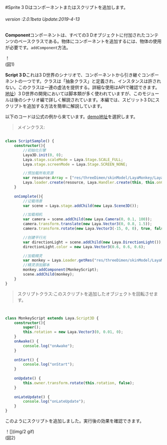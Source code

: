 #Sprite 3 Dはコンポーネントまたはスクリプトを追加します。

###### *version :2.0.1beta   Update:2019-4-13*

**Component**コンポーネントは、すべての3 Dオブジェクトに付加されたコンテンツのベースクラスである。物体にコンポーネントを追加するには、物体の使用が必要です。`addComponent`方法。

！[](img/1.png)<br/>(図1)

**Script 3 D**これは3 D世界のシナリオで、コンポーネントから引き継ぐコンポーネントの一つです。クラスは「抽象クラス」と定義され、インスタンスは許されない。このクラスは一連の虚法を提供する。詳細な使用はAPIで確認できます。[地址](https://layaair.ldc.layabox.com/api2/Chinese/index.html?category=3D&class=laya.d3.component.Script3D)）3 D世界の開発においては脚本類が多く使われていますが、このモジュールは後のシナリオ編で詳しく解説されています。本編では、スピリット3 Dにスクリプトを追加する方法を簡単に解説しています。

以下のコードは公式の例から来ています。[demo地址](https://layaair.ldc.layabox.com/demo2/?language=ch&category=3d&group=Sprite3D&name=ScriptSample)を選択します。

>メインクラス:
>


```typescript

class ScriptSample() {
    constructor(){
        //初始化引擎
        Laya3D.init(0, 0);
        Laya.stage.scaleMode = Laya.Stage.SCALE_FULL;
        Laya.stage.screenMode = Laya.Stage.SCREEN_NONE;

        //预加载所有资源
        var resource:Array = ["res/threeDimen/skinModel/LayaMonkey/LayaMonkey.lh"];
        Laya.loader.create(resource, Laya.Handler.create(this, this.onComplete));    
    }
    
    onComplete(){
        //记载场景
        var scene = Laya.stage.addChild(new Laya.Scene3D());

        //加载相机
        var camera = scene.addChild(new Laya.Camera(0, 0.1, 100));
        camera.transform.translate(new Laya.Vector3(0, 0.8, 1.5));
        camera.transform.rotate(new Laya.Vector3(-15, 0, 0), true, false);

        //创建平行光
        var directionLight = scene.addChild(new Laya.DirectionLight());
        directionLight.color = new Laya.Vector3(0.6, 0.6, 0.6);

        //加载精灵
        var monkey = Laya.Loader.getRes("res/threeDimen/skinModel/LayaMonkey/LayaMonkey.lh");
        //精灵添加脚本
        monkey.addComponent(MonkeyScript);
        scene.addChild(monkey);
    }
}


```


>スクリプトクラス:このスクリプトを追加したオブジェクトを回転させます。
>


```typescript


class MonkeyScript extends Laya.Script3D {
	constructor(){
        super();
        this.rotation = new Laya.Vector3(0, 0.01, 0);
    }
	onAwake() {
		console.log("onAwake");
	}
	
	onStart() {
		console.log("onStart");
	}
	
	onUpdate() {
		this.owner.transform.rotate(this.rotation, false);
	}
	
	onLateUpdate() {
		console.log("onLateUpdate");
	}
}

```


このようにスクリプトを追加しました。実行後の効果を確認できます。

！[](img/2 gif)<br/>(図2)
